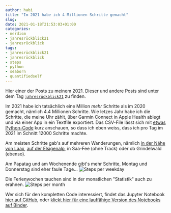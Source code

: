 ```yaml
---
author: habi
title: "Im 2021 habe ich 4 Millionen Schritte gemacht"
slug: 
date: 2021-01-18T21:53:03+01:00
categories:
- nerdism
- jahresrückblick21
- jahresrückblick
tags:
- jahresrückblick21
- jahresrückblick
- steps
- python
- seaborn
- quantifiedself
---
```


Hier einer der Posts zu meinem 2021.
Dieser und andere Posts sind unter dem Tag [`jahresrückblick21`](https://habi.gna.ch/tag/jahresruckblick22) zu finden.

Im 2021 habe ich tatsächlich eine Million *mehr* Schritte als im 2020 gemacht, nämlich 4.4 Millionen Schritte.
Wie letzes Jahr habe ich die Schritte, die meine Uhr zählt, über Garmin Connect in Apple Health ablegt und via einer App in ein Textfile exportiert.
Das CSV-File lässt sich mit [etwas Python-Code](https://github.com/habi/steps) kurz anschauen, so dass ich eben weiss, dass ich pro Tag im 2021 im Schnitt 12000 Schritte machte.

Am meisten Schritte gab's auf mehreren Wanderungen, nämlich [in der Nähe von Laax](https://www.strava.com/activities/5301597362), [auf der Elsigenalp](https://www.strava.com/activities/5546455353), in Saa-Fee (ohne Track) oder ob Grindelwald (ebenso).

Am Papatag und am Wochenende gibt's mehr Schritte, Montag und Donnerstag sind eher faule Tage...
![Steps per weekday](https://habi.gna.ch/wp-content/uploads/2022/01/output_21_0.png)

Die Ferienwochen tauchen sind in der monatlichen "Statistik" auch zu erahnen.
![Steps per month](https://habi.gna.ch/wp-content/uploads/2022/01/output_22_0.png)

Wer sich für den kompletten Code interessiert, findet das Jupyter Notebook [hier auf GitHub](https://github.com/habi/steps), oder [klickt hier für eine lauffähige Version des Notebooks auf Binder](https://mybinder.org/v2/gh/habi/steps/master).